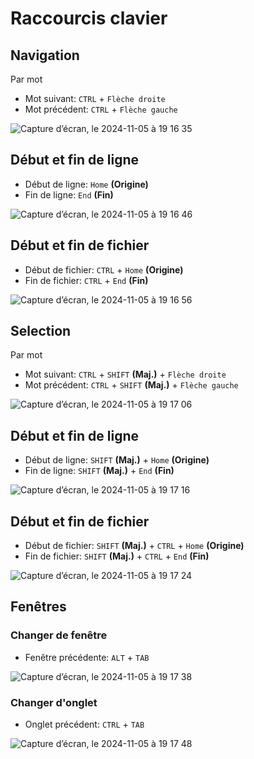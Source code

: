 # Raccourcis clavier

## Navigation

Par mot

- Mot suivant: `CTRL` + `Flèche droite`
- Mot précédent: `CTRL` + `Flèche gauche`

![Capture d’écran, le 2024-11-05 à 19 16 35](https://github.com/user-attachments/assets/4f075688-ef8d-4fa9-8d6f-0b64127b7a53)

## Début et fin de ligne
- Début de ligne: `Home` **(Origine)**
- Fin de ligne: `End` **(Fin)**

![Capture d’écran, le 2024-11-05 à 19 16 46](https://github.com/user-attachments/assets/bb0ac5c0-10f4-4953-9bf7-0f7c6eb46a37)

## Début et fin de fichier
- Début de fichier: `CTRL` + `Home` **(Origine)**
- Fin de fichier: `CTRL` + `End` **(Fin)**

![Capture d’écran, le 2024-11-05 à 19 16 56](https://github.com/user-attachments/assets/2ae37f12-bf9a-4c29-a3b1-b1a4d8a58e8f)

## Selection

Par mot

- Mot suivant: `CTRL` + `SHIFT` **(Maj.)** + `Flèche droite`
- Mot précédent: `CTRL` + `SHIFT` **(Maj.)** + `Flèche gauche`

![Capture d’écran, le 2024-11-05 à 19 17 06](https://github.com/user-attachments/assets/53bc6cfd-94fc-4c63-a120-6f0c6a06952a)

## Début et fin de ligne
- Début de ligne: `SHIFT` **(Maj.)** + `Home` **(Origine)**
- Fin de ligne: `SHIFT` **(Maj.)** + `End` **(Fin)**

![Capture d’écran, le 2024-11-05 à 19 17 16](https://github.com/user-attachments/assets/a30fa653-8197-4a55-8c6b-3180228756be)

## Début et fin de fichier
- Début de fichier: `SHIFT` **(Maj.)** + `CTRL` + `Home` **(Origine)**
- Fin de fichier: `SHIFT` **(Maj.)** + `CTRL` + `End` **(Fin)**

![Capture d’écran, le 2024-11-05 à 19 17 24](https://github.com/user-attachments/assets/f32bcc3c-3014-4fb3-aff7-89b7059d55a6)

## Fenêtres

### Changer de fenêtre
- Fenêtre précédente: `ALT` + `TAB`

![Capture d’écran, le 2024-11-05 à 19 17 38](https://github.com/user-attachments/assets/52e89bbf-407b-40ba-9374-526e126a15d3)

### Changer d'onglet
- Onglet précédent: `CTRL` + `TAB`

![Capture d’écran, le 2024-11-05 à 19 17 48](https://github.com/user-attachments/assets/0aa060c8-dc23-46c2-a4a2-29b5c56601b8)

